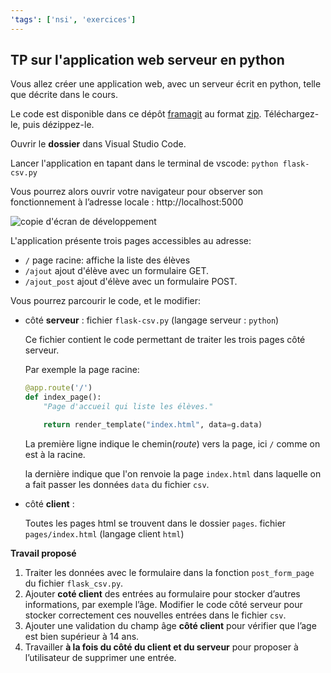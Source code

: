 ```yaml
---
'tags': ['nsi', 'exercices']
---
```


## TP sur l'application web serveur en python

Vous allez créer une application web, avec un serveur écrit en python, telle que décrite dans le
cours.

Le code est disponible dans ce dépôt [framagit](https://framagit.org/lyceum/flask-csv) au format
[zip](https://framagit.org/lyceum/flask-csv/-/archive/master/flask-csv-master.zip). Téléchargez-le, puis dézippez-le.

Ouvrir le **dossier** dans Visual Studio Code.

Lancer l'application en tapant dans le terminal de vscode: `python flask-csv.py`

Vous pourrez alors ouvrir votre navigateur pour observer son fonctionnement à l’adresse locale :
http://localhost:5000

![copie d'écran de développement](./images/screenshot-vscode-firefox-flask-app.png)


L'application présente trois pages accessibles au adresse:

- `/` page racine: affiche la liste des élèves
- `/ajout` ajout d'élève avec un formulaire GET.
- `/ajout_post` ajout d'élève avec un formulaire POST.

Vous pourrez parcourir le code, et le modifier:

- côté **serveur** : fichier `flask-csv.py` (langage serveur : `python`)

  Ce fichier contient le code permettant de traiter les trois pages côté serveur.

  Par exemple la page racine:

  ```python
  @app.route('/')
  def index_page():
      "Page d'accueil qui liste les élèves."

      return render_template("index.html", data=g.data)
  ```

  La première ligne indique le chemin(_route_) vers la page, ici `/` comme on est à la racine.

  la dernière indique que l'on renvoie la page `index.html` dans laquelle on a fait passer les
  données `data` du fichier `csv`.

- côté **client** : 

  Toutes les pages html se trouvent dans le dossier `pages`. fichier `pages/index.html` (langage client `html`)

**Travail proposé**

1. Traiter les données avec le formulaire dans la fonction `post_form_page` du fichier
   `flask_csv.py`.
2. Ajouter **coté client** des entrées au formulaire pour stocker d’autres informations, par
   exemple l’âge. Modifier le code côté serveur pour stocker correctement ces nouvelles entrées
   dans le fichier `csv`.
3. Ajouter une validation du champ âge **côté client** pour vérifier que l’age est bien supérieur à 14 ans.
4. Travailler **à la fois du côté du client et du serveur** pour proposer à l’utilisateur de
   supprimer une entrée.
